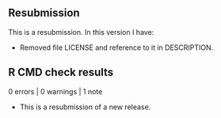 ## Resubmission
This is a resubmission. In this version I have:

* Removed file LICENSE and reference to it in DESCRIPTION.

## R CMD check results

0 errors | 0 warnings | 1 note

* This is a resubmission of a new release.
